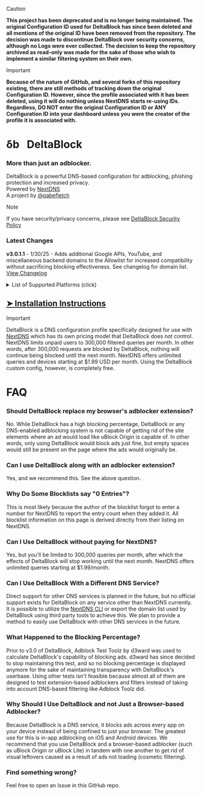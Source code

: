 > [!CAUTION]
> **This project has been deprecated and is no longer being maintained. The original Configuration ID used for DeltaBlock has since been deleted and all mentions of the original ID have been removed from the repository. The decision was made to discontinue DeltaBlock over security concerns, although no Logs were ever collected. The decision to keep the repository archived as read-only was made for the sake of those who wish to implement a similar filtering system on their own.**

> [!IMPORTANT]
> **Because of the nature of GitHub, and several forks of this repository existing, there are still methods of tracking down the original Configuration ID. However, since the profile associated with it has been deleted, using it will do nothing unless NextDNS starts re-using IDs. Regardless, DO NOT enter the original Configuration ID or ANY Configuration ID into your dashboard unless you were the creator of the profile it is associated with.**

# δb‎ ‎ ‎ DeltaBlock
### More than just an adblocker.
DeltaBlock is a powerful DNS-based configuration for adblocking, phishing protection and increased privacy.<br>
Powered by [NextDNS](https://nextdns.io)<br>
A project by [@gabefletch](https://github.com/gabefletch)<br>

> [!NOTE]
> If you have security/privacy concerns, please see [DeltaBlock Security Policy](https://github.com/gabefletch/DeltaBlock?tab=security-ov-file)

### Latest Changes
**v3.0.1.1** - 1/30/25 - Adds additional Google APIs, YouTube, and miscellaneous backend domains to the Allowlist for increased compatibility without sacrificing blocking effectiveness. See changelog for domain list.<br> 
[View Changelog](https://github.com/gabefletch/DeltaBlock/blob/main/changelog.md)


<details closed>
<summary>List of Supported Platforms (click)</summary>
<br>
iOS<br>
Android<br>
macOS<br>
Windows<br>
Redhat<br>
Fedora<br>
CentOS<br>
Debian<br>
Ubuntu<br>
Raspbian<br>
Alpine<br>
Arch Linux<br>
Manjaro<br>
Nix<br>
OpenSUSE<br>
Solus<br>
FreeBSD<br>
NetBSD<br>
OpenBSD<br>
OpnSense<br>
DragonFly<br>
OpenWRT<br>
AsusWRT-Merlin<br>
pfSense<br>
Ubiquiti EdgeOS / USG<br>
Ubiquiti UnifiOS / UDM Family / UXG Family<br>
VyOS<br>
Synology DiskStation Manager DSM<br>
Synology Router Manager SRM<br>
DD-WRT<br>
</details>

## [➤ Installation Instructions](https://github.com/gabefletch/DeltaBlock/wiki)


> [!IMPORTANT]
> DeltaBlock is a DNS configuration profile specifically designed for use with [NextDNS](https://nextdns.io) which has its own pricing model that DeltaBlock does not control. NextDNS limits unpaid users to 300,000 filtered queries per month. In other words, after 300,000 requests are blocked by DeltaBlock, nothing will continue being blocked until the next month. NextDNS offers unlimited queries and devices starting at $1.99 USD per month. Using the DeltaBlock custom config, however, is completely free.

# FAQ
### Should DeltaBlock replace my browser's adblocker extension?
No. While DeltaBlock has a high blocking percentage, DeltaBlock or any DNS-enabled adblocking system is not capable of getting rid of the site elements where an ad would load like uBlock Origin is capable of. In other words, only using DeltaBlock would block ads just fine, but empty spaces would still be present on the page where the ads would originally be.
### Can I use DeltaBlock along with an adblocker extension?
Yes, and we recommend this. See the above question.
### Why Do Some Blocklists say "0 Entries"?
This is most likely because the author of the blocklist forgot to enter a number for NextDNS to report the entry count when they added it. All blocklist information on this page is derived directly from their listing on NextDNS.
### Can I Use DeltaBlock without paying for NextDNS?
Yes, but you'll be limited to 300,000 queries per month, after which the effects of DeltaBlock will stop working until the next month. NextDNS offers unlimited queries starting at $1.99/month.
### Can I Use DeltaBlock With a Different DNS Service?
Direct support for other DNS services is planned in the future, but no official support exists for DeltaBlock on any service other than NextDNS currently. It is possible to utilize the [NextDNS CLI](https://github.com/nextdns/nextdns/wiki) or export the domain list used by DeltaBlock using third party tools to achieve this. We plan to provide a method to easily use DeltaBlock with other DNS services in the future.
### What Happened to the Blocking Percentage?
Prior to v3.0 of DeltaBlock, Adblock Test Toolz by d3ward was used to calculate DeltaBlock's capability of blocking ads. d3ward has since decided to stop maintaining this test, and so no blocking percentage is displayed anymore for the sake of maintaining transparency with DeltaBlock's userbase. Using other tests isn't feasible because almost all of them are designed to test extension-based adblockers and filters instead of taking into account DNS-based filtering like Adblock Toolz did.
### Why Should I Use DeltaBlock and not Just a Browser-based Adblocker?
Because DeltaBlock is a DNS service, it blocks ads across every app on your device instead of being confined to just your browser. The greatest use for this is in-app adblocking on iOS and Android devices. We recommend that you use DeltaBlock and a browser-based adblocker (such as uBlock Origin or uBlock Lite) in tandem with one another to get rid of visual leftovers caused as a result of ads not loading (cosmetic filtering).
### Find something wrong?
Feel free to open an Issue in this GitHub repo. 
